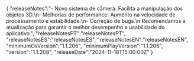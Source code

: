 {
  "releaseNotes":"- Novo sistema de câmera: Facilita a manipulação dos objetos 3D.\n- Melhorias de performance: Aumento na velocidade de processamento e estabilidade.\n- Correção de bugs.\n Recomendamos a atualização para garantir o melhor desempenho e usabilidade do aplicativo.",
  "releaseNotesPT":"releaseNotesPT",
  "releaseNotesES":"releaseNotesES",
  "releaseNotesEN":"releaseNotesEN",
  "minimumOsVersion":"1.1.206",
  "minimumPlayVersion":"1.1.206",
  "version":"1.1.208",
  "releaseDate":"2024-11-18T15:00:00Z"
}
